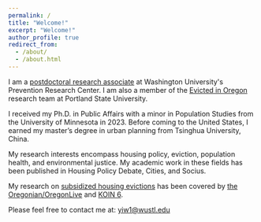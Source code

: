 ```yaml
---
permalink: /
title: "Welcome!"
excerpt: "Welcome!"
author_profile: true
redirect_from: 
  - /about/
  - /about.html
---
```


I am a [postdoctoral research associate](https://sites.wustl.edu/peoplehealthandplaceunitstlouis/people/yi-wang/) at Washington University's Prevention Research Center. I am also a member of the [Evicted in Oregon](https://www.evictedinoregon.com) research team at Portland State University. 

I received my Ph.D. in Public Affairs with a minor in Population Studies from the University of Minnesota in 2023. Before coming to the United States, I earned my master’s degree in urban planning from Tsinghua University, China.

My research interests encompass housing policy, eviction, population health, and environmental justice. My academic work in these fields has been published in Housing Policy Debate, Cities, and Socius. 

My research on [subsidized housing evictions](https://archives.pdx.edu/ds/psu/42570) has been covered by [the Oregonian/OregonLive](https://www.oregonlive.com/business/2024/09/oregon-affordable-housing-landlords-filed-thousands-of-evictions-in-recent-years-study-finds.html) and [KOIN 6](https://www.youtube.com/watch?v=I0aVad4vxhk).

Please feel free to contact me at: yiw1@wustl.edu

